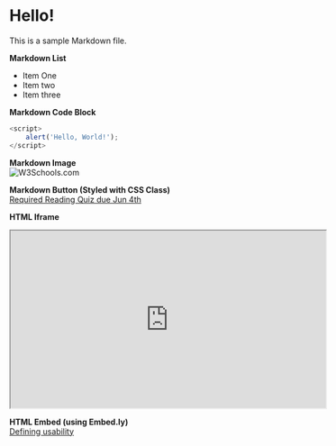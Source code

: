# Hello!

This is a sample Markdown file.

**Markdown List**
- Item One
- Item two
- Item three

**Markdown Code Block**  
```javascript
<script>
    alert('Hello, World!');
</script>
```

**Markdown Image**  
![W3Schools.com](https://www.w3schools.com/images/w3schools_green.jpg)

**Markdown Button (Styled with CSS Class)**  
[Required Reading Quiz due Jun 4th](https://canvas.sfu.ca/courses/44038/quizzes/166553 ':class=button')

**HTML Iframe**  
<iframe width="560" height="315" src="https://www.youtube.com/embed/lJIrF4YjHfQ">
</iframe>

**HTML Embed (using Embed.ly)**  
<a class="embedly-card" data-card-controls="0" data-card-align="left" href="https://blog.prototypr.io/defining-usability-e7bf42e8abd0">Defining usability</a>
